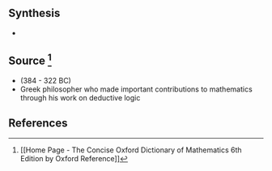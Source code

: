 ## Synthesis
- 
## Source [^1]
- (384 - 322 BC)
- Greek philosopher who made important contributions to mathematics through his work on deductive logic
## References

[^1]: [[Home Page - The Concise Oxford Dictionary of Mathematics 6th Edition by Oxford Reference]]